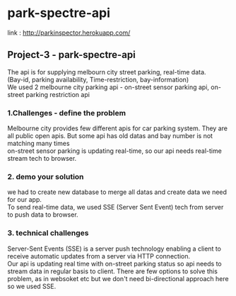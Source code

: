 # park-spectre-api

link : http://parkinspector.herokuapp.com/


<h2>Project-3 - park-spectre-api</h2>

The api is for supplying melbourn city street parking, real-time data.<br/>
(Bay-id, parking availability, Time-restriction, bay-information)<br/>
We used 2 melbourne city parking api - on-street sensor parking api, on-street parking restriction api




<h3>1.Challenges - define the problem</h3>

Melbourne city provides few different apis for car parking system. They are all public open apis. But some api has old datas and bay number is not matching many times<br/>
on-street sensor parking is updating real-time, so our api needs real-time stream tech to browser.


<h3>2. demo your solution</h3>

we had to create new database to merge all datas and create data we need for our app.<br/>
To send real-time data, we used SSE (Server Sent Event) tech from server to push data to browser.

<h3>3. technical challenges</h3>

Server-Sent Events (SSE) is a server push technology enabling a client to receive automatic updates from a server via HTTP connection.<br/>
Our api is updating real time with on-street parking status so api needs to stream data in regular basis to client. There are few options to solve this problem, as in websoket etc but we don't need bi-directional approach here so we used SSE.
